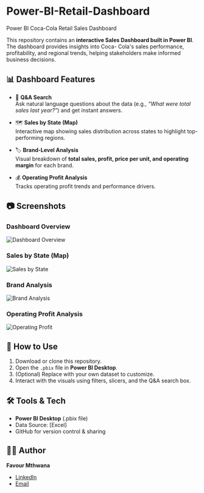# Power-BI-Retail-Dashboard
Power BI Coca-Cola Retail Sales Dashboard

This repository contains an **interactive Sales Dashboard built in Power BI**.  
The dashboard provides insights into Coca- Cola's sales performance, profitability, and regional trends, helping stakeholders make informed business decisions.

## 📊 Dashboard Features

- 🔎 **Q&A Search**  
  Ask natural language questions about the data (e.g., *“What were total sales last year?”*) and get instant answers.  

- 🗺️ **Sales by State (Map)**  
  Interactive map showing sales distribution across states to highlight top-performing regions.  

- 🏷️ **Brand-Level Analysis**  
  Visual breakdown of **total sales, profit, price per unit, and operating margin** for each brand.  

- 💰 **Operating Profit Analysis**  
  Tracks operating profit trends and performance drivers.  


## 📷 Screenshots

### Dashboard Overview  
![Dashboard Overview](sreenshots/dashboard-overview.png)

### Sales by State (Map)  
![Sales by State](Salesbystate.png)

### Brand Analysis  
![Brand Analysis](brand-analysis.png)

### Operating Profit Analysis  
![Operating Profit](operating-profit-analysis.png)


## 🚀 How to Use
1. Download or clone this repository.  
2. Open the `.pbix` file in **Power BI Desktop**.  
3. (Optional) Replace with your own dataset to customize.  
4. Interact with the visuals using filters, slicers, and the Q&A search box.  


## 🛠️ Tools & Tech
- **Power BI Desktop** (.pbix file)  
- Data Source: [Excel]  
- GitHub for version control & sharing  

## 👩‍💻 Author
**Favour Mthwana**  
- [LinkedIn](https://www.linkedin.com/in/favourmthwana)  
- [Email](mailto:mthwanaf@gmail.com)  
